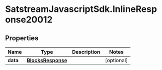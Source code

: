 # SatstreamJavascriptSdk.InlineResponse20012

## Properties
Name | Type | Description | Notes
------------ | ------------- | ------------- | -------------
**data** | [**BlocksResponse**](BlocksResponse.md) |  | [optional] 
